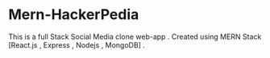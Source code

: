 # Mern-HackerPedia

This is a full Stack Social Media clone web-app . Created using MERN Stack [React.js , Express , Nodejs , MongoDB] . 
